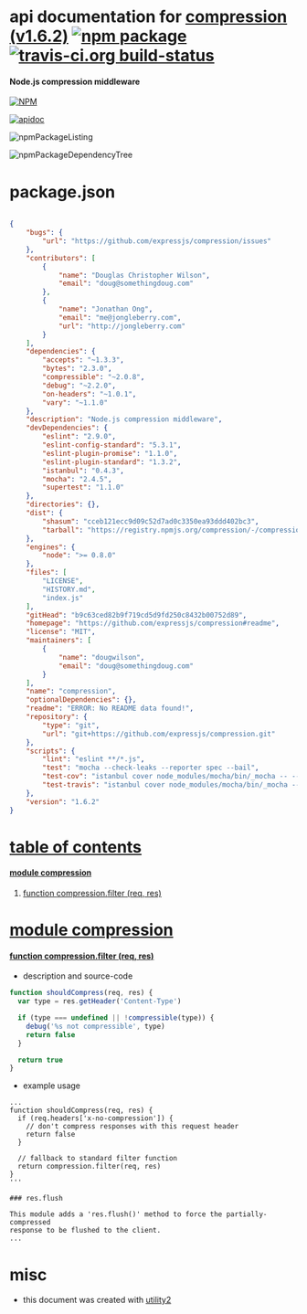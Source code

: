 # api documentation for  [compression (v1.6.2)](https://github.com/expressjs/compression#readme)  [![npm package](https://img.shields.io/npm/v/npmdoc-compression.svg?style=flat-square)](https://www.npmjs.org/package/npmdoc-compression) [![travis-ci.org build-status](https://api.travis-ci.org/npmdoc/node-npmdoc-compression.svg)](https://travis-ci.org/npmdoc/node-npmdoc-compression)
#### Node.js compression middleware

[![NPM](https://nodei.co/npm/compression.png?downloads=true)](https://www.npmjs.com/package/compression)

[![apidoc](https://npmdoc.github.io/node-npmdoc-compression/build/screenCapture.buildNpmdoc.browser._2Fhome_2Ftravis_2Fbuild_2Fnpmdoc_2Fnode-npmdoc-compression_2Ftmp_2Fbuild_2Fapidoc.html.png)](https://npmdoc.github.io/node-npmdoc-compression/build..beta..travis-ci.org/apidoc.html)

![npmPackageListing](https://npmdoc.github.io/node-npmdoc-compression/build/screenCapture.npmPackageListing.svg)

![npmPackageDependencyTree](https://npmdoc.github.io/node-npmdoc-compression/build/screenCapture.npmPackageDependencyTree.svg)



# package.json

```json

{
    "bugs": {
        "url": "https://github.com/expressjs/compression/issues"
    },
    "contributors": [
        {
            "name": "Douglas Christopher Wilson",
            "email": "doug@somethingdoug.com"
        },
        {
            "name": "Jonathan Ong",
            "email": "me@jongleberry.com",
            "url": "http://jongleberry.com"
        }
    ],
    "dependencies": {
        "accepts": "~1.3.3",
        "bytes": "2.3.0",
        "compressible": "~2.0.8",
        "debug": "~2.2.0",
        "on-headers": "~1.0.1",
        "vary": "~1.1.0"
    },
    "description": "Node.js compression middleware",
    "devDependencies": {
        "eslint": "2.9.0",
        "eslint-config-standard": "5.3.1",
        "eslint-plugin-promise": "1.1.0",
        "eslint-plugin-standard": "1.3.2",
        "istanbul": "0.4.3",
        "mocha": "2.4.5",
        "supertest": "1.1.0"
    },
    "directories": {},
    "dist": {
        "shasum": "cceb121ecc9d09c52d7ad0c3350ea93ddd402bc3",
        "tarball": "https://registry.npmjs.org/compression/-/compression-1.6.2.tgz"
    },
    "engines": {
        "node": ">= 0.8.0"
    },
    "files": [
        "LICENSE",
        "HISTORY.md",
        "index.js"
    ],
    "gitHead": "b9c63ced82b9f719cd5d9fd250c8432b00752d89",
    "homepage": "https://github.com/expressjs/compression#readme",
    "license": "MIT",
    "maintainers": [
        {
            "name": "dougwilson",
            "email": "doug@somethingdoug.com"
        }
    ],
    "name": "compression",
    "optionalDependencies": {},
    "readme": "ERROR: No README data found!",
    "repository": {
        "type": "git",
        "url": "git+https://github.com/expressjs/compression.git"
    },
    "scripts": {
        "lint": "eslint **/*.js",
        "test": "mocha --check-leaks --reporter spec --bail",
        "test-cov": "istanbul cover node_modules/mocha/bin/_mocha -- --check-leaks --reporter dot",
        "test-travis": "istanbul cover node_modules/mocha/bin/_mocha --report lcovonly -- --check-leaks --reporter spec"
    },
    "version": "1.6.2"
}
```



# <a name="apidoc.tableOfContents"></a>[table of contents](#apidoc.tableOfContents)

#### [module compression](#apidoc.module.compression)
1.  [function <span class="apidocSignatureSpan">compression.</span>filter (req, res)](#apidoc.element.compression.filter)



# <a name="apidoc.module.compression"></a>[module compression](#apidoc.module.compression)

#### <a name="apidoc.element.compression.filter"></a>[function <span class="apidocSignatureSpan">compression.</span>filter (req, res)](#apidoc.element.compression.filter)
- description and source-code
```javascript
function shouldCompress(req, res) {
  var type = res.getHeader('Content-Type')

  if (type === undefined || !compressible(type)) {
    debug('%s not compressible', type)
    return false
  }

  return true
}
```
- example usage
```shell
...
function shouldCompress(req, res) {
  if (req.headers['x-no-compression']) {
    // don't compress responses with this request header
    return false
  }

  // fallback to standard filter function
  return compression.filter(req, res)
}
'''

### res.flush

This module adds a 'res.flush()' method to force the partially-compressed
response to be flushed to the client.
...
```



# misc
- this document was created with [utility2](https://github.com/kaizhu256/node-utility2)
